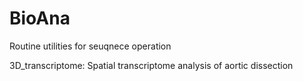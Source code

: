 # BioAna
Routine utilities for seuqnece operation


3D_transcriptome: Spatial transcriptome analysis of aortic dissection
